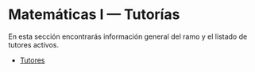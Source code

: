 # Matemáticas I — Tutorías

En esta sección encontrarás información general del ramo y el listado de tutores activos.

- [Tutores](tutores/tutor1.md)
